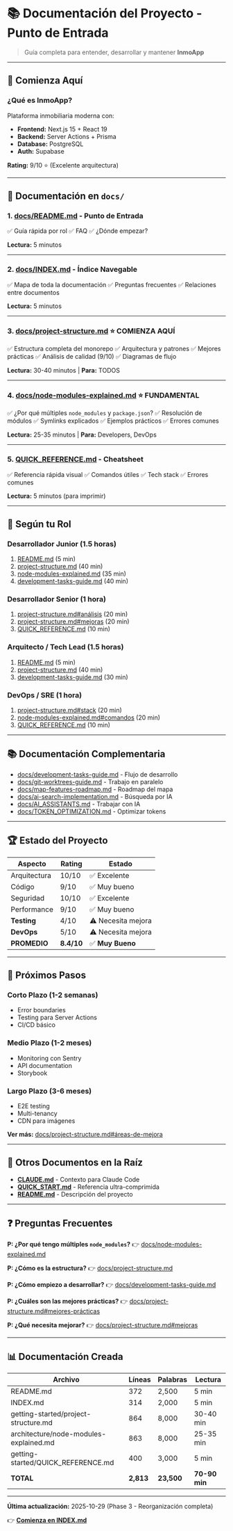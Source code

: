 # 📚 Documentación del Proyecto - Punto de Entrada

> Guía completa para entender, desarrollar y mantener **InmoApp**

---

## 🚀 Comienza Aquí

### ¿Qué es InmoApp?
Plataforma inmobiliaria moderna con:
- **Frontend:** Next.js 15 + React 19
- **Backend:** Server Actions + Prisma
- **Database:** PostgreSQL
- **Auth:** Supabase

**Rating:** 9/10 ⭐ (Excelente arquitectura)

---

## 📖 Documentación en `docs/`

### **1. [docs/README.md](./docs/README.md)** - Punto de Entrada
✅ Guía rápida por rol
✅ FAQ
✅ ¿Dónde empezar?

**Lectura:** 5 minutos

---

### **2. [docs/INDEX.md](./docs/INDEX.md)** - Índice Navegable
✅ Mapa de toda la documentación
✅ Preguntas frecuentes
✅ Relaciones entre documentos

**Lectura:** 5 minutos

---

### **3. [docs/project-structure.md](./docs/project-structure.md)** ⭐ COMIENZA AQUÍ
✅ Estructura completa del monorepo
✅ Arquitectura y patrones
✅ Mejores prácticas
✅ Análisis de calidad (9/10)
✅ Diagramas de flujo

**Lectura:** 30-40 minutos | **Para:** TODOS

---

### **4. [docs/node-modules-explained.md](./docs/node-modules-explained.md)** ⭐ FUNDAMENTAL
✅ ¿Por qué múltiples `node_modules` y `package.json`?
✅ Resolución de módulos
✅ Symlinks explicados
✅ Ejemplos prácticos
✅ Errores comunes

**Lectura:** 25-35 minutos | **Para:** Developers, DevOps

---

### **5. [QUICK_REFERENCE.md](./getting-started/QUICK_REFERENCE.md)** - Cheatsheet
✅ Referencia rápida visual
✅ Comandos útiles
✅ Tech stack
✅ Errores comunes

**Lectura:** 5 minutos (para imprimir)

---

## 🎯 Según tu Rol

### **Desarrollador Junior** (1.5 horas)
1. [README.md](./README.md) (5 min)
2. [project-structure.md](./getting-started/project-structure.md) (40 min)
3. [node-modules-explained.md](./architecture/node-modules-explained.md) (35 min)
4. [development-tasks-guide.md](./reference/development-tasks-guide.md) (40 min)

### **Desarrollador Senior** (1 hora)
1. [project-structure.md#análisis](./getting-started/project-structure.md#análisis-de-calidad) (20 min)
2. [project-structure.md#mejoras](./getting-started/project-structure.md#áreas-de-mejora) (20 min)
3. [QUICK_REFERENCE.md](./getting-started/QUICK_REFERENCE.md) (10 min)

### **Arquitecto / Tech Lead** (1.5 horas)
1. [README.md](./README.md) (5 min)
2. [project-structure.md](./getting-started/project-structure.md) (40 min)
3. [development-tasks-guide.md](./reference/development-tasks-guide.md) (30 min)

### **DevOps / SRE** (1 hora)
1. [project-structure.md#stack](./getting-started/project-structure.md#stack-tecnológico) (20 min)
2. [node-modules-explained.md#comandos](./architecture/node-modules-explained.md#comandos-útiles) (20 min)
3. [QUICK_REFERENCE.md](./getting-started/QUICK_REFERENCE.md) (10 min)

---

## 📚 Documentación Complementaria

- [docs/development-tasks-guide.md](./docs/development-tasks-guide.md) - Flujo de desarrollo
- [docs/git-worktrees-guide.md](./docs/git-worktrees-guide.md) - Trabajo en paralelo
- [docs/map-features-roadmap.md](./docs/map-features-roadmap.md) - Roadmap del mapa
- [docs/ai-search-implementation.md](./docs/ai-search-implementation.md) - Búsqueda por IA
- [docs/AI_ASSISTANTS.md](./docs/AI_ASSISTANTS.md) - Trabajar con IA
- [docs/TOKEN_OPTIMIZATION.md](./docs/TOKEN_OPTIMIZATION.md) - Optimizar tokens

---

## 🏆 Estado del Proyecto

| Aspecto | Rating | Estado |
|---------|--------|--------|
| Arquitectura | 10/10 | ✅ Excelente |
| Código | 9/10 | ✅ Muy bueno |
| Seguridad | 10/10 | ✅ Excelente |
| Performance | 9/10 | ✅ Muy bueno |
| **Testing** | 4/10 | ⚠️ Necesita mejora |
| **DevOps** | 5/10 | ⚠️ Necesita mejora |
| **PROMEDIO** | **8.4/10** | ✅ **Muy Bueno** |

---

## 🚀 Próximos Pasos

### Corto Plazo (1-2 semanas)
- Error boundaries
- Testing para Server Actions
- CI/CD básico

### Medio Plazo (1-2 meses)
- Monitoring con Sentry
- API documentation
- Storybook

### Largo Plazo (3-6 meses)
- E2E testing
- Multi-tenancy
- CDN para imágenes

**Ver más:** [docs/project-structure.md#áreas-de-mejora](./docs/project-structure.md#áreas-de-mejora)

---

## 🔗 Otros Documentos en la Raíz

- **[CLAUDE.md](./CLAUDE.md)** - Contexto para Claude Code
- **[QUICK_START.md](./QUICK_START.md)** - Referencia ultra-comprimida
- **[README.md](./README.md)** - Descripción del proyecto

---

## ❓ Preguntas Frecuentes

**P: ¿Por qué tengo múltiples `node_modules`?**
👉 [docs/node-modules-explained.md](./docs/node-modules-explained.md)

**P: ¿Cómo es la estructura?**
👉 [docs/project-structure.md](./docs/project-structure.md)

**P: ¿Cómo empiezo a desarrollar?**
👉 [docs/development-tasks-guide.md](./docs/development-tasks-guide.md)

**P: ¿Cuáles son las mejores prácticas?**
👉 [docs/project-structure.md#mejores-prácticas](./docs/project-structure.md#mejores-prácticas-implementadas)

**P: ¿Qué necesita mejorar?**
👉 [docs/project-structure.md#mejoras](./docs/project-structure.md#áreas-de-mejora)

---

## 📊 Documentación Creada

| Archivo | Líneas | Palabras | Lectura |
|---------|--------|----------|---------|
| README.md | 372 | 2,500 | 5 min |
| INDEX.md | 314 | 2,000 | 5 min |
| getting-started/project-structure.md | 864 | 8,000 | 30-40 min |
| architecture/node-modules-explained.md | 863 | 8,000 | 25-35 min |
| getting-started/QUICK_REFERENCE.md | 400 | 3,000 | 5 min |
| **TOTAL** | **2,813** | **23,500** | **70-90 min** |

---

**Última actualización:** 2025-10-29 (Phase 3 - Reorganización completa)

👉 **[Comienza en INDEX.md](./INDEX.md)**
